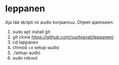 # leppanen
Aja tää skripti nii audio korjaantuu. Ohjeet ajamiseen:

1. sudo apt install git
2. git clone https://github.com/vuohigoat/leppanen/
3. cd leppanen
4. chmod +x setup-audio
5. ./setup-audio
6. sudo reboot
